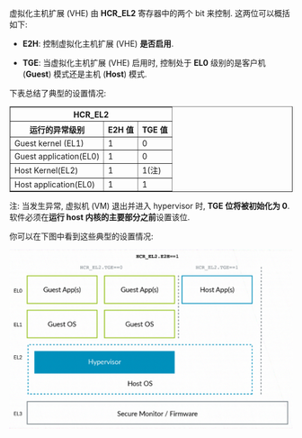 
虚拟化主机扩展 (VHE) 由 **HCR_EL2** 寄存器中的两个 bit 来控制. 这两位可以概括如下:

- **E2H**: 控制虚拟化主机扩展 (VHE) **是否启用**.

- **TGE**: 当虚拟化主机扩展 (VHE) 启用时, 控制处于 **EL0** 级别的是客户机 (**Guest**) 模式还是主机 (**Host**) 模式.

下表总结了典型的设置情况:

<div align='center'>
<table border="1">
<tr>
  <th colspan="3">HCR_EL2</th>
</tr>
<tr>
  <th>运行的异常级别</th>
  <th>E2H 值</th>
  <th>TGE 值</th>
</tr>
<tr>
  <td>Guest kernel (EL1)</td>
  <td>1</td>
  <td>0</td>
</tr>
<tr>
  <td>Guest application(EL0)</td>
  <td>1</td>
  <td>0</td>
</tr>
<tr>
  <td>Host Kernel(EL2)</td>
  <td>1</td>
  <td>1(注)</td>
</tr>
<tr>
  <td>Host application(EL0)</td>
  <td>1</td>
  <td>1</td>
</tr>
</table>
</div>

注: 当发生异常, 虚拟机 (VM) 退出并进入 hypervisor 时, **TGE 位将被初始化为 0**. 软件必须在**运行 host 内核的主要部分之前**设置该位.

你可以在下图中看到这些典型的设置情况:

<div align='center'>
<img src="./images/2025-02-22-10-39-42.png"/>
</div>
